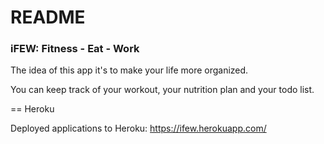 # README #

### iFEW: Fitness - Eat - Work ###

The idea of this app it's to make your life more organized.

You can keep track of your workout, your nutrition plan and your todo list.

== Heroku

Deployed applications to Heroku: https://ifew.herokuapp.com/

